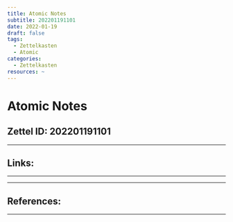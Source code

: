 ```yaml
---
title: Atomic Notes
subtitle: 202201191101
date: 2022-01-19
draft: false
tags:
  - Zettelkasten
  - Atomic
categories:
  - Zettelkasten
resources: ~
---
```


# Atomic Notes

## Zettel ID: 202201191101

<!--more-->

---

## Links:

---

---

## References:

---
